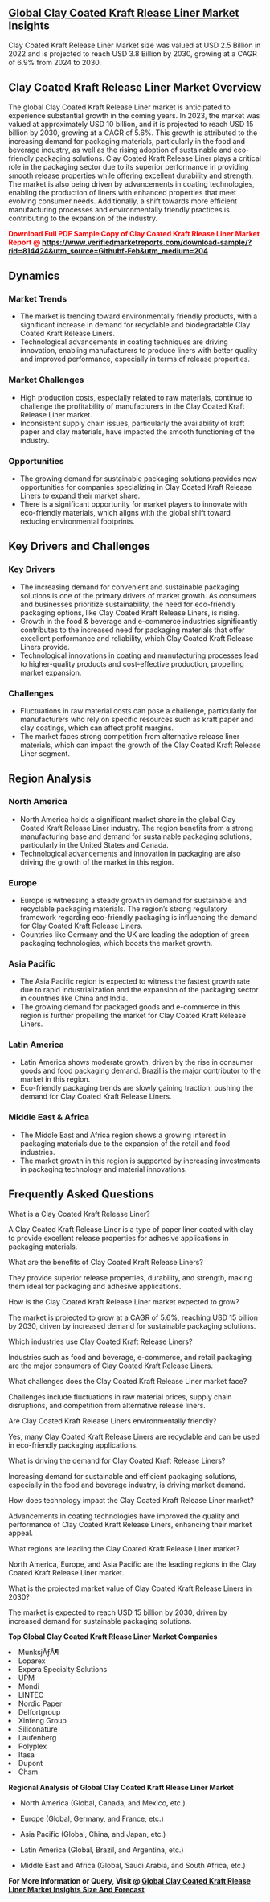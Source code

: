 <h2><a href="https://www.verifiedmarketreports.com/download-sample/?rid=814424&amp;utm_source=Githubf&amp;utm_medium=204" target="_blank">Global Clay Coated Kraft Rlease Liner Market</a> Insights</h2><p>Clay Coated Kraft Release Liner Market size was valued at USD 2.5 Billion in 2022 and is projected to reach USD 3.8 Billion by 2030, growing at a CAGR of 6.9% from 2024 to 2030.</p><p><h2>Clay Coated Kraft Release Liner Market Overview</h2> <p>The global Clay Coated Kraft Release Liner market is anticipated to experience substantial growth in the coming years. In 2023, the market was valued at approximately USD 10 billion, and it is projected to reach USD 15 billion by 2030, growing at a CAGR of 5.6%. This growth is attributed to the increasing demand for packaging materials, particularly in the food and beverage industry, as well as the rising adoption of sustainable and eco-friendly packaging solutions. Clay Coated Kraft Release Liner plays a critical role in the packaging sector due to its superior performance in providing smooth release properties while offering excellent durability and strength. The market is also being driven by advancements in coating technologies, enabling the production of liners with enhanced properties that meet evolving consumer needs. Additionally, a shift towards more efficient manufacturing processes and environmentally friendly practices is contributing to the expansion of the industry.</p> <p><strong><p><span class=""><span style="color: #ff0000;"><strong>Download Full PDF Sample Copy of Clay Coated Kraft Rlease Liner Market Report</strong> @ </span><a href="https://www.verifiedmarketreports.com/download-sample/?rid=814424&amp;utm_source=Githubf-Feb&amp;utm_medium=204" target="_blank">https://www.verifiedmarketreports.com/download-sample/?rid=814424&amp;utm_source=Githubf-Feb&amp;utm_medium=204</a></span></p></strong></p> <h2>Dynamics</h2> <h3>Market Trends</h3> <ul> <li>The market is trending toward environmentally friendly products, with a significant increase in demand for recyclable and biodegradable Clay Coated Kraft Release Liners.</li> <li>Technological advancements in coating techniques are driving innovation, enabling manufacturers to produce liners with better quality and improved performance, especially in terms of release properties.</li> </ul> <h3>Market Challenges</h3> <ul> <li>High production costs, especially related to raw materials, continue to challenge the profitability of manufacturers in the Clay Coated Kraft Release Liner market.</li> <li>Inconsistent supply chain issues, particularly the availability of kraft paper and clay materials, have impacted the smooth functioning of the industry.</li> </ul> <h3>Opportunities</h3> <ul> <li>The growing demand for sustainable packaging solutions provides new opportunities for companies specializing in Clay Coated Kraft Release Liners to expand their market share.</li> <li>There is a significant opportunity for market players to innovate with eco-friendly materials, which aligns with the global shift toward reducing environmental footprints.</li> </ul> <h2>Key Drivers and Challenges</h2> <h3>Key Drivers</h3> <ul> <li>The increasing demand for convenient and sustainable packaging solutions is one of the primary drivers of market growth. As consumers and businesses prioritize sustainability, the need for eco-friendly packaging options, like Clay Coated Kraft Release Liners, is rising.</li> <li>Growth in the food & beverage and e-commerce industries significantly contributes to the increased need for packaging materials that offer excellent performance and reliability, which Clay Coated Kraft Release Liners provide.</li> <li>Technological innovations in coating and manufacturing processes lead to higher-quality products and cost-effective production, propelling market expansion.</li> </ul> <h3>Challenges</h3> <ul> <li>Fluctuations in raw material costs can pose a challenge, particularly for manufacturers who rely on specific resources such as kraft paper and clay coatings, which can affect profit margins.</li> <li>The market faces strong competition from alternative release liner materials, which can impact the growth of the Clay Coated Kraft Release Liner segment.</li> </ul> <h2>Region Analysis</h2> <h3>North America</h3> <ul> <li>North America holds a significant market share in the global Clay Coated Kraft Release Liner industry. The region benefits from a strong manufacturing base and demand for sustainable packaging solutions, particularly in the United States and Canada.</li> <li>Technological advancements and innovation in packaging are also driving the growth of the market in this region.</li> </ul> <h3>Europe</h3> <ul> <li>Europe is witnessing a steady growth in demand for sustainable and recyclable packaging materials. The region’s strong regulatory framework regarding eco-friendly packaging is influencing the demand for Clay Coated Kraft Release Liners.</li> <li>Countries like Germany and the UK are leading the adoption of green packaging technologies, which boosts the market growth.</li> </ul> <h3>Asia Pacific</h3> <ul> <li>The Asia Pacific region is expected to witness the fastest growth rate due to rapid industrialization and the expansion of the packaging sector in countries like China and India.</li> <li>The growing demand for packaged goods and e-commerce in this region is further propelling the market for Clay Coated Kraft Release Liners.</li> </ul> <h3>Latin America</h3> <ul> <li>Latin America shows moderate growth, driven by the rise in consumer goods and food packaging demand. Brazil is the major contributor to the market in this region.</li> <li>Eco-friendly packaging trends are slowly gaining traction, pushing the demand for Clay Coated Kraft Release Liners.</li> </ul> <h3>Middle East & Africa</h3> <ul> <li>The Middle East and Africa region shows a growing interest in packaging materials due to the expansion of the retail and food industries.</li> <li>The market growth in this region is supported by increasing investments in packaging technology and material innovations.</li> </ul> <h2>Frequently Asked Questions</h2> <p>What is a Clay Coated Kraft Release Liner?</p> <p>A Clay Coated Kraft Release Liner is a type of paper liner coated with clay to provide excellent release properties for adhesive applications in packaging materials.</p> <p>What are the benefits of Clay Coated Kraft Release Liners?</p> <p>They provide superior release properties, durability, and strength, making them ideal for packaging and adhesive applications.</p> <p>How is the Clay Coated Kraft Release Liner market expected to grow?</p> <p>The market is projected to grow at a CAGR of 5.6%, reaching USD 15 billion by 2030, driven by increased demand for sustainable packaging solutions.</p> <p>Which industries use Clay Coated Kraft Release Liners?</p> <p>Industries such as food and beverage, e-commerce, and retail packaging are the major consumers of Clay Coated Kraft Release Liners.</p> <p>What challenges does the Clay Coated Kraft Release Liner market face?</p> <p>Challenges include fluctuations in raw material prices, supply chain disruptions, and competition from alternative release liners.</p> <p>Are Clay Coated Kraft Release Liners environmentally friendly?</p> <p>Yes, many Clay Coated Kraft Release Liners are recyclable and can be used in eco-friendly packaging applications.</p> <p>What is driving the demand for Clay Coated Kraft Release Liners?</p> <p>Increasing demand for sustainable and efficient packaging solutions, especially in the food and beverage industry, is driving market demand.</p> <p>How does technology impact the Clay Coated Kraft Release Liner market?</p> <p>Advancements in coating technologies have improved the quality and performance of Clay Coated Kraft Release Liners, enhancing their market appeal.</p> <p>What regions are leading the Clay Coated Kraft Release Liner market?</p> <p>North America, Europe, and Asia Pacific are the leading regions in the Clay Coated Kraft Release Liner market.</p> <p>What is the projected market value of Clay Coated Kraft Release Liners in 2030?</p> <p>The market is expected to reach USD 15 billion by 2030, driven by increased demand for sustainable packaging solutions.</p> </p><p><strong>Top Global Clay Coated Kraft Rlease Liner Market Companies</strong></p><div data-test-id=""><p><li>MunksjÃƒÂ¶</li><li> Loparex</li><li> Expera Specialty Solutions</li><li> UPM</li><li> Mondi</li><li> LINTEC</li><li> Nordic Paper</li><li> Delfortgroup</li><li> Xinfeng Group</li><li> Siliconature</li><li> Laufenberg</li><li> Polyplex</li><li> Itasa</li><li> Dupont</li><li> Cham</li></p><div><strong>Regional Analysis of&nbsp;Global Clay Coated Kraft Rlease Liner Market</strong></div><ul><li dir="ltr"><p dir="ltr">North America&nbsp;(Global, Canada, and Mexico, etc.)</p></li><li dir="ltr"><p dir="ltr">Europe (Global, Germany, and France, etc.)</p></li><li dir="ltr"><p dir="ltr">Asia Pacific&nbsp;(Global, China, and Japan, etc.)</p></li><li dir="ltr"><p dir="ltr">Latin America&nbsp;(Global, Brazil, and Argentina, etc.)</p></li><li dir="ltr">Middle East and Africa&nbsp;(Global, Saudi Arabia, and South Africa, etc.)</li></ul><p><strong>For More Information or Query, Visit @&nbsp;</strong><strong><a href="https://www.verifiedmarketreports.com/product/clay-coated-kraft-rlease-liner-market/?utm_source=Githubf&amp;utm_medium=204" target="_blank">Global Clay Coated Kraft Rlease Liner Market Insights Size And Forecast</a></strong></p></div>
